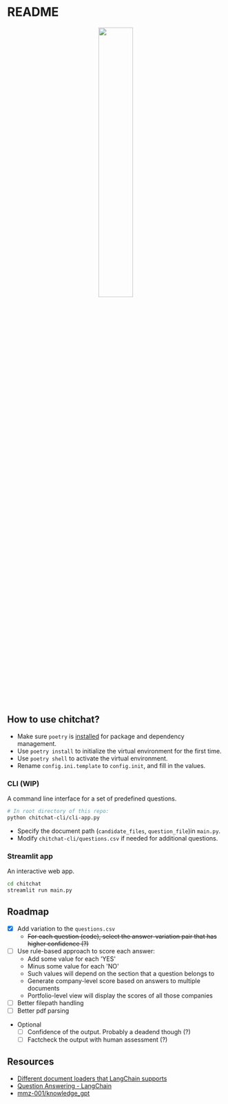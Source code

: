 # README

<p align="center">
<img src="https://s3.amazonaws.com/moonup/production/uploads/noauth/b3AVwKK334lyREpZwqPxs.jpeg" width="40%">
</p>

## How to use chitchat?

- Make sure `poetry` is [installed](https://python-poetry.org/docs/) for package and dependency management.
- Use `poetry install` to initialize the virtual environment for the first time.
- Use `poetry shell` to activate the virtual environment.
- Rename `config.ini.template` to `config.init`, and fill in the values.

### CLI (WIP)

A command line interface for a set of predefined questions.

```bash
# In root directory of this repo:
python chitchat-cli/cli-app.py
```

- Specify the document path (`candidate_files`, `question_file`)in `main.py`.
- Modify `chitchat-cli/questions.csv` if needed for additional questions.

### Streamlit app

An interactive web app.

```bash
cd chitchat
streamlit run main.py
```

## Roadmap

- [x] Add variation to the `questions.csv`
  - ~~For each question (code), select the answer-variation pair that has higher confidence (?)~~
- [ ] Use rule-based approach to score each answer:
  - Add some value for each 'YES'
  - Minus some value for each 'NO'
  - Such values will depend on the section that a question belongs to
  - Generate company-level score based on answers to multiple documents
  - Portfolio-level view will display the scores of all those companies
- [ ] Better filepath handling
- [ ] Better pdf parsing

- Optional
  - [ ] Confidence of the output. Probably a deadend though (?)
  - [ ] Factcheck the output with human assessment (?)

## Resources

- [Different document loaders that LangChain supports](https://langchain.readthedocs.io/en/latest/modules/document_loaders/how_to_guides.html)
- [Question Answering - LangChain](https://langchain.readthedocs.io/en/latest/modules/indexes/chain_examples/question_answering.html)
- [mmz-001/knowledge_gpt](https://github.com/mmz-001/knowledge_gpt)
